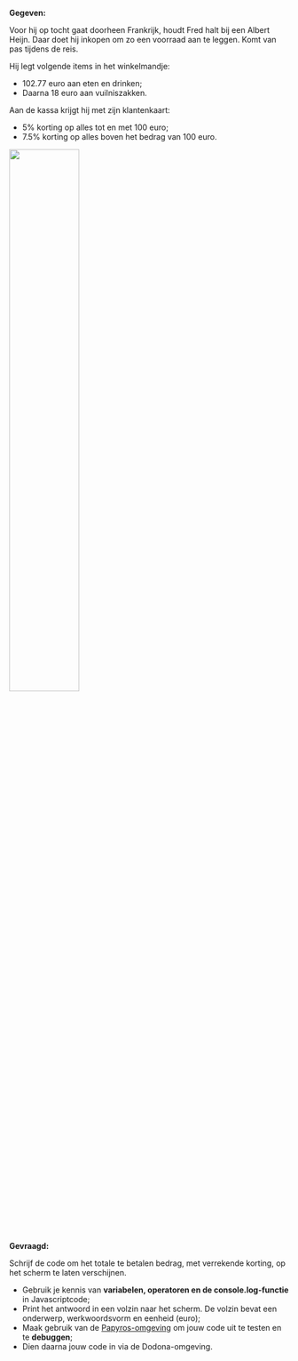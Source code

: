 **Gegeven:**

Voor hij op tocht gaat doorheen Frankrijk, houdt Fred halt bij een Albert Heijn. Daar doet hij inkopen om zo een voorraad aan te leggen. Komt van pas tijdens de reis. 

Hij legt volgende items in het winkelmandje: 
* 102.77 euro aan eten en drinken; 
* Daarna 18 euro aan vuilniszakken. 

Aan de kassa krijgt hij met zijn klantenkaart: 
* 5% korting op alles tot en met 100 euro; 
* 7.5% korting op alles boven het bedrag van 100 euro. 

<img src="https://ah.bbvms.com/mediaclip/4668267/pthumbnail/640/360.jpg" width="50%"/>


**Gevraagd:**

Schrijf de code om het totale te betalen bedrag, met verrekende korting, op het scherm te laten verschijnen. 

* Gebruik je kennis van **variabelen, operatoren en de console.log-functie** in Javascriptcode;
* Print het antwoord in een volzin naar het scherm. De volzin bevat een onderwerp, werkwoordsvorm en eenheid (euro); 
* Maak gebruik van de [Papyros-omgeving](https://papyros.dodona.be/?locale=nl&language=JavaScript) om jouw code uit te testen en te **debuggen**; 
* Dien daarna jouw code in via de Dodona-omgeving. 